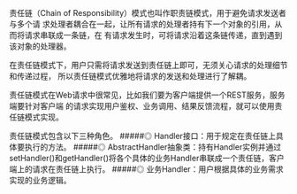 责任链（Chain of Responsibility）模式也叫作职责链模式，用于避免请求发送者与多个请
求处理者耦合在一起，让所有请求的处理者持有下一个对象的引用，从而将请求串联成一条链，在
有请求发生时，可将请求沿着这条链传递，直到遇到该对象的处理器。

在责任链模式下，用户只需将请求发送到责任链上即可，无须关心请求的处理细节和传递过程，
所以责任链模式优雅地将请求的发送和处理进行了解耦。

责任链模式在Web请求中很常见，比如我们要为客户端提供一个REST服务，服务端要针对客户端
的请求实现用户鉴权、业务调用、结果反馈流程，就可以使用责任链模式实现。

责任链模式包含以下三种角色。
#####◎ Handler接口：用于规定在责任链上具体要执行的方法。
#####◎ AbstractHandler抽象类：持有Handler实例并通过setHandler()和getHandler()将各个具体的业务Handler串联成一个责任链，客户端上的请求在责任链上执行。
#####◎ 业务Handler：用户根据具体的业务需求实现的业务逻辑。